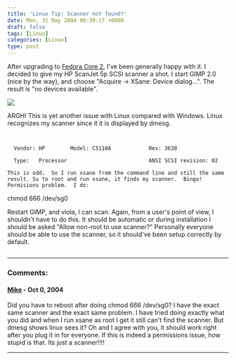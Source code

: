 ```yaml
---
title: 'Linux Tip: Scanner not found?'
date: Mon, 31 May 2004 00:39:17 +0000
draft: false
tags: [Linux]
categories: [Linux]
type: post
---
```


After upgrading to [Fedora Core 2](http://fedora.redhat.com), I've been generally happy with it. I decided to give my HP ScanJet 5p SCSI scanner a shot. I start GIMP 2.0 (nice by the way), and choose "Acquire -> XSane: Device dialog...". The result is "no devices available".

![](http://jroller.com/resources/jmrodri/xsane_no_dev.png)

ARGH! This is yet another issue with Linux compared with Windows. Linux recognizes my scanner since it it is displayed by dmesg.

```


  Vendor: HP        Model: C5110A            Rev: 3638

  Type:   Processor                          ANSI SCSI revision: 02

This is odd.  So I run xsane from the command line and still the same result. Su to root and run xsane, it finds my scanner.  Bingo!  Permisions problem.  I do:

```


chmod 666 /dev/sg0

Restart GIMP, and viola, I can scan.  Again, from a user's point of view, I shouldn't have to do this.  It should be automatic or during installation I should be asked "Allow non-root to use scanner?"  Personally everyone should be able to use the scanner, so it should've been setup correctly by default.


```
```
---
### Comments:
#### [Mike](http://mreagan.blogspot.com "mike.reagan@gmail.com") - <time datetime="2004-10-24 15:39:07">Oct 0, 2004</time>

Did you have to reboot after doing chmod 666 /dev/sg0? I have the exact same scanner and the exact same problem. I have tried doing exactly what you did and when I run xsane as root I get it still can't find the scanner. But dmesg shows linux sees it? Oh and I agree with you, it should work right after you plug it in for everyone. If this is indeed a permissions issue, how stupid is that. Its just a scanner!!!!
<hr />
